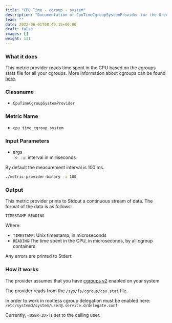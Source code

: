```yaml
---
title: "CPU Time - cgroup - system"
description: "Documentation of CpuTimeCgroupSystemProvider for the Green Metrics Tool"
lead: ""
date: 2022-06-01T08:49:15+00:00
draft: false
images: []
weight: 131
---
```


### What it does

This metric provider reads time spent in the CPU based on the cgroups stats file for all your cgroups. More information about cgroups can be found [here](https://www.man7.org/linux/man-pages/man7/cgroups.7.html).

### Classname

- `CpuTimeCgroupSystemProvider`

### Metric Name

- `cpu_time_cgroup_system`

### Input Parameters

- args
    - `-i`: interval in milliseconds

By default the measurement interval is 100 ms.

```bash
./metric-provider-binary -i 100 
```

### Output

This metric provider prints to Stdout a continuous stream of data. The format of the data is as follows:

`TIMESTAMP READING`

Where:
- `TIMESTAMP`: Unix timestamp, in microseconds
- `READING`:The time spent in the CPU, in microseconds, by all cgroup containers

Any errors are printed to Stderr.

### How it works

The provider assumes that you have [cgroups v2](https://www.man7.org/linux/man-pages/man7/cgroups.7.html) enabled on your system

The provider reads from the `/sys/fs/cgroup/cpu.stat` file.

In order to work in rootless cgroup delegation must be enabled here:
`/etc/systemd/system/user@.service.d/delegate.conf`

Currently, `<USER-ID>` is set to the calling user.
